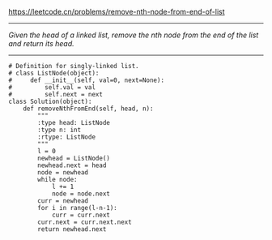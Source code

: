 https://leetcode.cn/problems/remove-nth-node-from-end-of-list
***
*Given the head of a linked list, remove the nth node from the end of the list and return its head.*
***
```
# Definition for singly-linked list.
# class ListNode(object):
#     def __init__(self, val=0, next=None):
#         self.val = val
#         self.next = next
class Solution(object):
    def removeNthFromEnd(self, head, n):
        """
        :type head: ListNode
        :type n: int
        :rtype: ListNode
        """
        l = 0
        newhead = ListNode()
        newhead.next = head
        node = newhead
        while node:
            l += 1
            node = node.next
        curr = newhead
        for i in range(l-n-1):
            curr = curr.next
        curr.next = curr.next.next
        return newhead.next
